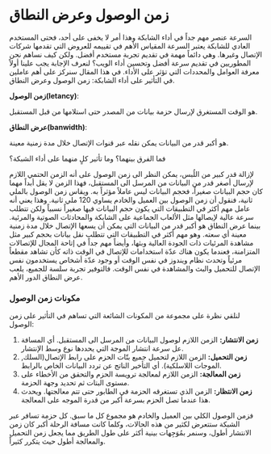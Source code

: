 # زمن الوصول وعرض النطاق

السرعة عنصر مهم جداً في أداء الشابكة وهذا أمر لا يخفى على أحد، فحتى المستخدم العادي للشابكة يعتبر السرعة المقياس الأهم في  تقييمه للعروض التي تقدمها شركات الإتصال وغيرها. وهي دائماً مهمة في تقديم تجربة مستخدم أفضل. ولكن كيف نساهم نحن المطوريين في تقديم سرعة أفضل وتحسين أداء الويب؟  لنعرف الإجابة يجب علينا أولاً معرفة العوامل والمحددات التي تؤثر على الأداء. في هذا المقال سنركز على أهم عاملين في التأثير على أداء الشابكة: زمن الوصول وعرض النطاق.



**زمن الوصول(letancy)**:

هو الوقت المستغرق  لإرسال حزمة بيانات من المصدر  حتى استلامها من قبل المستقبل. 

**عرض النطاق(banwidth)**:

هو أكبر قدر من البيانات يمكن نقله عبر قنوات الإتصال خلال مدة زمنية معينة.



فما الفرق بينهما؟ وما تأثير كلٍ منهما على أداء الشبكة؟

لإزالة قدر كبير من اللُبس، يمكن النظر الى زمن الوصول على أنه الزمن الحتمي اللازم لإرسال أصغر قدر من البيانات من المرسل الى المستقبل، فهذا الزمن لا يقل أبداً مهما كان حجم البيانات صغيراً، فحجم البيانات ليس عاملاً مؤثراً به. ويقاس زمن الوصول بالملي ثانية، فنقول أن زمن الوصول بين العميل والخادم يساوي 120 ملي ثانية. وهذا يعني أنه عامل مهم أكثر في التطبيقات التي يكون حجم البيانات فيها صغيراً نسبياً ولكن تتطلب سرعة عالية لإيصالها مثل الألعاب الجماعية على الشابكة والمحادثات الصوتية والمرئية. بينما عرض النطاق هو أكبر قدر من البيانات التي يمكن أن يسعها الإتصال خلال مدة زمنية معينة أي سعته. وهو مهم أكثر في التطبيقات التي تتطلب نقل بيانات بحجم كبير مثل مشاهدة المرئيات ذات الجودة العالية وبثها، وأيضاً مهم جداً في إتاحة المجال للإتصالات المتزامنة، فعندما يكون هناك عدّة استخدامات للإتصال في الوقت ذاته كأن تشاهد مقطعاً مرئياً وتحدث نظام ويندوز في نفس الوقت أو وجود عدّة أشخاص يستخدمون نفس الإتصال للتحميل والبث والمشاهدة في نفس الوقت. فالتوفير تجربة سلسة للجميع، يلعب عرض النطاق الدور الأهم. 

### مكونات زمن الوصول

لنلقي نظرة على مجموعة من المكونات الشائعة التي تساهم في التأثير على زمن الوصول:

1. **زمن الانتشار:** الزمن اللازم لوصول البيانات من المرسل الى المستقبل. أي المسافة عل سرعة انتشار الموجة التي يحددها نوع وسط الإنتشار.
2. **زمن التحميل:** الزمن اللازم لتحميل جميع بتّات الحزم على رابط الإتصال(السلك, الموجات اللاسلكية). أي التأخير الناتج عن تردد البيانات الخاص بالرابط.
3. **زمن المعالجة:** الزمن اللازم لمعالجة ترويسة الحزم والتحقق من الأخطاء على مستوى البتات ثم تحديد وجهة الحزمة.
4. **زمن الانتظار:** الزمن الذي تستغرقه الحزمة في الطابور حتى تتم معالجتها. ويحدث هذا عندما تصل الحزم بسرعة أكبر من قدرة الموجه على المعالجة.

فزمن الوصول الكلي بين العميل والخادم هو مجموع كل ما سبق. كل حزمة تسافر عبر الشبكة ستتعرض لكثير من هذه الحالات، وكلما كانت مسافة الرحلة أكبر كان زمن الانتشار أطول، وسنمر بمُوَجِهات بينية أكثر على طول الطريق مما يجعل زمن التحميل والمعالجة أطول حيث يتكرر كثيراً.











### 
